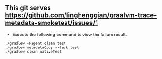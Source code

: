 ## This git serves https://github.com/linghengqian/graalvm-trace-metadata-smoketest/issues/1
- Execute the following command to view the failure result.
```shell
./gradlew -Pagent clean test
./gradlew metadataCopy --task test
./gradlew clean nativeTest
```